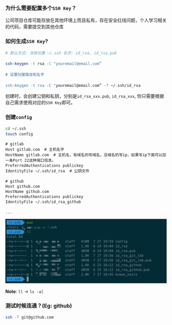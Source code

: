 ### 为什么需要配置多个`SSH Key`？

公司项目仓库可能存放在其他环境上而且私有，存在安全红线问题，个人学习相关的代码，需要提交到其他仓库

### 如何生成`SSH Key`?

```bash
# 默认方式: 存放位置 ~/.ssh 名字: id_rsa, id_rsa.pub

ssh-keygen -t rsa -C "youremail@email.com”

# 设置创建路径和名字

ssh-keygen -t rsa -C "youremail@email.com” -f ~/.ssh/id_rsa
```

创建时，会创建公钥和私钥，分别是`id_rsa_xxx.pub`, `id_rsa_xxx`, 你只需要根据自己需求使用对应的`SSH Key`即可。

### 创建`config`

```bash
cd ~/.ssh
touch config
```



```shell
# gitlab
Host gitlab.com  # 主机名字
HostName gitlab.com  # 主机名，有域名的写域名，没域名的写ip，如果写ip下面可以加一条Port 22这种端口信息。
PreferredAuthentications publickey
IdentityFile ~/.ssh/id_rsa  # 公钥文件

# github
Host github.com
HostName github.com
PreferredAuthentications publickey
IdentityFile ~/.ssh/id_rsa_github

...
```

![ssh-pwd](./images/ssh-pwd.png ":no-zoom")

**Note**: `ll` -> `ls -al`

### 测试时候连通？(Eg: github)

```bash
ssh -T git@github.com
```


